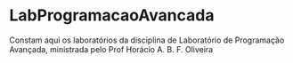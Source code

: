 # LabProgramacaoAvancada
Constam aqui os laboratórios da disciplina de Laboratório de Programação Avançada, ministrada pelo Prof Horácio A. B. F. Oliveira
